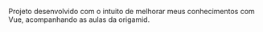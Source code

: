 Projeto desenvolvido com o intuito de melhorar meus conhecimentos com Vue, acompanhando as aulas da origamid.
